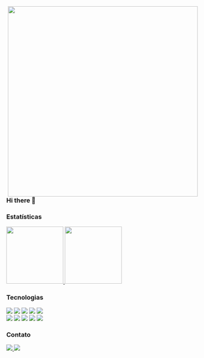 <img align="right" height="500em" src="https://raw.githubusercontent.com/gist/yMarceloMaia/37ba5e12c660455e7bf0bc15e724a153/raw/65d92952366bc25c856d72367628265e68304a1a/githubcard.svg"/>

### Hi there 👋

### Estatísticas

<p align="justify">
  <a href="https://github.com/yMarceloMaia/github-readme-stats%22%3E">
    <img
      height="150"
      src="https://github-readme-stats.vercel.app/api?username=yMarceloMaia&count_private=true&show_icons=true&custom_title=Github%20Status&show=issues&theme=radical"
    />
  </a>
   <a href="https://github.com/yMarceloMaia/github-readme-stats%22%3E" >
    <img
      height="150"
      src="https://github-readme-stats.vercel.app/api/top-langs/?username=yMarceloMaia&layout=compact&theme=radical" />
  </a>
</p>

### Tecnologias

<p> 
  <div>
<img src="https://img.shields.io/badge/JavaScript-F7DF1E?style=for-the-badge&logo=javascript&logoColor=black" />
<img src="https://img.shields.io/badge/HTML5-E34F26?style=for-the-badge&logo=html5&logoColor=white" />
<img src="https://img.shields.io/badge/React-20232A?style=for-the-badge&logo=react&logoColor=61DAFB" />
<img src="https://img.shields.io/badge/Material%20UI-007FFF?style=for-the-badge&logo=mui&logoColor=white" />
<img src="https://img.shields.io/badge/CSS3-1572B6?style=for-the-badge&logo=css3&logoColor=white" />
 
  </div>
  <div>
<img src="https://img.shields.io/badge/Express.js-404D59?style=for-the-badge&logo=express&logoColor=white" /> 
<img src="https://img.shields.io/badge/MySQL-00000F?style=for-the-badge&logo=mysql&logoColor=white" />
<img src="https://img.shields.io/badge/Node.js-43853D?style=for-the-badge&logo=node.js&logoColor=white" /> 
<img src="https://img.shields.io/badge/TypeScript-007ACC?style=for-the-badge&logo=typescript&logoColor=white" />
<img src="https://img.shields.io/badge/Postman-FF6C37?style=for-the-badge&logo=Postman&logoColor=white" />
  </div>
</p>

### Contato

<p align="left">

  <a href="https://www.linkedin.com/in/marcelo-maia-7584b821b/" alt="Linkedin">
  <img src="https://img.shields.io/badge/-Linkedin-0e76a8?style=for-the-badge&logo=Linkedin&logoColor=white&link=https://https://www.linkedin.com/in/marcelo-maia-7584b821b/" />
  </a>

  <a href="mailto:marcelomaiajp@gmail.com" alt="gmail">
    <img src ="https://img.shields.io/badge/Gmail-D14836?style=for-the-badge&logo=gmail&logoColor=white" /> 
  </a>
</p>
